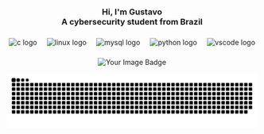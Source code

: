 <h3 align="center">Hi, I'm Gustavo<br>A cybersecurity student from Brazil</h3>

###

<div align="center">
  <img src="https://cdn.jsdelivr.net/gh/devicons/devicon/icons/c/c-original.svg" height="40" alt="c logo"  />
  <img width="12" />
  <img src="https://cdn.jsdelivr.net/gh/devicons/devicon/icons/linux/linux-original.svg" height="40" alt="linux logo"  />
  <img width="12" />
  <img src="https://cdn.jsdelivr.net/gh/devicons/devicon/icons/mysql/mysql-original.svg" height="40" alt="mysql logo"  />
  <img width="12" />
  <img src="https://cdn.jsdelivr.net/gh/devicons/devicon/icons/python/python-original.svg" height="40" alt="python logo"  />
  <img width="12" />
  <img src="https://cdn.jsdelivr.net/gh/devicons/devicon/icons/vscode/vscode-original.svg" height="40" alt="vscode logo"  />
</div>

###

<div align="left">
</div>

###

<div align="center">
  <img src="https://tryhackme-badges.s3.amazonaws.com/Gusbtc.png" alt="Your Image Badge" />
</div>

<div align="center">
  
![snake gif](https://github.com/Gusbtc/Gusbtc/blob/output/github-snake-dark.svg)
</div>
